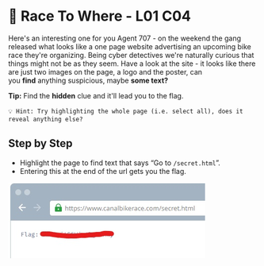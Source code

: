 # 🚖 Race To Where - L01 C04

Here's an interesting one for you Agent 707 - on the weekend the gang released what looks like a one page website advertising an upcoming bike race they're organizing. Being cyber detectives we're naturally curious that things might not be as they seem. Have a look at the site - it looks like there are just two images on the page, a logo and the poster, can you **find** anything suspicious, maybe **some text?**

**Tip:** Find the **hidden** clue and it'll lead you to the flag. 

```
💡 Hint: Try highlighting the whole page (i.e. select all), does it reveal anything else?
```

## Step by Step

- Highlight the page to find text that says “Go to `/secret.html`”.
- Entering this at the end of the url gets you the flag.

![image of what the correct webpage should look like](/assets/racetowhere1.jpg)
